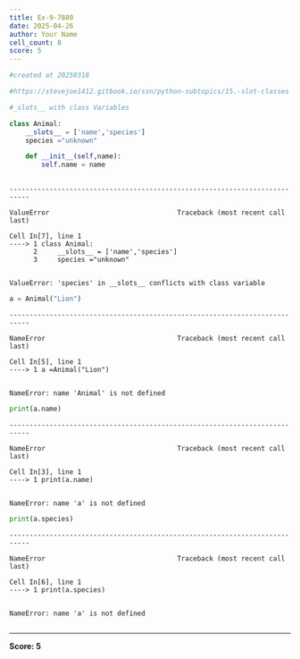 ```yaml
---
title: Ex-9-7880
date: 2025-04-26
author: Your Name
cell_count: 8
score: 5
---
```


```python
#created at 20250318
```


```python
#https://stevejoe1412.gitbook.io/ssn/python-subtopics/15.-slot-classes
```


```python
#_slots__ with class Variables
```


```python
class Animal:
    __slots__ = ['name','species']
    species ="unknown"

    def __init__(self,name):
        self.name = name
        
```


    ---------------------------------------------------------------------------

    ValueError                                Traceback (most recent call last)

    Cell In[7], line 1
    ----> 1 class Animal:
          2     __slots__ = ['name','species']
          3     species ="unknown"


    ValueError: 'species' in __slots__ conflicts with class variable



```python
a = Animal("Lion")
```


    ---------------------------------------------------------------------------

    NameError                                 Traceback (most recent call last)

    Cell In[5], line 1
    ----> 1 a =Animal("Lion")


    NameError: name 'Animal' is not defined



```python
print(a.name)
```


    ---------------------------------------------------------------------------

    NameError                                 Traceback (most recent call last)

    Cell In[3], line 1
    ----> 1 print(a.name)


    NameError: name 'a' is not defined



```python
print(a.species)
```


    ---------------------------------------------------------------------------

    NameError                                 Traceback (most recent call last)

    Cell In[6], line 1
    ----> 1 print(a.species)


    NameError: name 'a' is not defined



```python

```


---
**Score: 5**